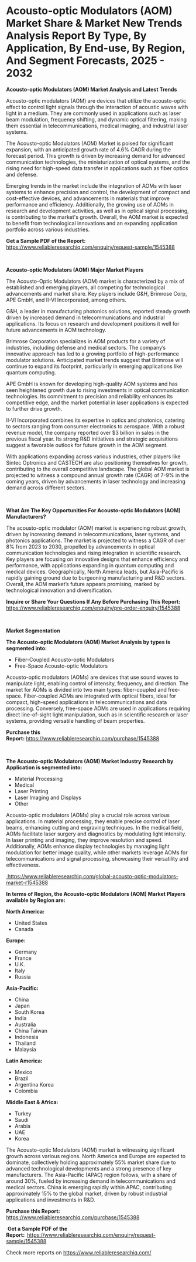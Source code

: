 <p><h1>Acousto-optic Modulators (AOM) Market Share & Market New Trends Analysis Report By Type, By Application, By End-use, By Region, And Segment Forecasts, 2025 - 2032</h1></p><p><strong>Acousto-optic Modulators (AOM) Market Analysis and Latest Trends</strong></p>
<p><p>Acousto-optic modulators (AOM) are devices that utilize the acousto-optic effect to control light signals through the interaction of acoustic waves with light in a medium. They are commonly used in applications such as laser beam modulation, frequency shifting, and dynamic optical filtering, making them essential in telecommunications, medical imaging, and industrial laser systems.</p><p>The Acousto-optic Modulators (AOM) Market is poised for significant expansion, with an anticipated growth rate of 4.6% CAGR during the forecast period. This growth is driven by increasing demand for advanced communication technologies, the miniaturization of optical systems, and the rising need for high-speed data transfer in applications such as fiber optics and defense.</p><p>Emerging trends in the market include the integration of AOMs with laser systems to enhance precision and control, the development of compact and cost-effective devices, and advancements in materials that improve performance and efficiency. Additionally, the growing use of AOMs in research and development activities, as well as in optical signal processing, is contributing to the market's growth. Overall, the AOM market is expected to benefit from technological innovations and an expanding application portfolio across various industries.</p></p>
<p><strong>Get a Sample PDF of the Report:&nbsp;</strong> <a href="https://www.reliableresearchiq.com/enquiry/request-sample/1545388?utm_campaign=2758&utm_medium=2&utm_source=Github&utm_content=ia&utm_term=23032025&utm_id=acousto-optic-modulators-aom">https://www.reliableresearchiq.com/enquiry/request-sample/1545388</a></p>
<p>&nbsp;</p>
<p><strong>Acousto-optic Modulators (AOM) Major Market Players</strong></p>
<p><p>The Acousto-Optic Modulators (AOM) market is characterized by a mix of established and emerging players, all competing for technological advancements and market share. Key players include G&H, Brimrose Corp, APE GmbH, and II-VI Incorporated, among others. </p><p>G&H, a leader in manufacturing photonics solutions, reported steady growth driven by increased demand in telecommunications and industrial applications. Its focus on research and development positions it well for future advancements in AOM technology.</p><p>Brimrose Corporation specializes in AOM products for a variety of industries, including defense and medical sectors. The company’s innovative approach has led to a growing portfolio of high-performance modulator solutions. Anticipated market trends suggest that Brimrose will continue to expand its footprint, particularly in emerging applications like quantum computing.</p><p>APE GmbH is known for developing high-quality AOM systems and has seen heightened growth due to rising investments in optical communication technologies. Its commitment to precision and reliability enhances its competitive edge, and the market potential in laser applications is expected to further drive growth.</p><p>II-VI Incorporated combines its expertise in optics and photonics, catering to sectors ranging from consumer electronics to aerospace. With a robust revenue model, the company reported over $3 billion in sales in the previous fiscal year. Its strong R&D initiatives and strategic acquisitions suggest a favorable outlook for future growth in the AOM segment.</p><p>With applications expanding across various industries, other players like Sintec Optronics and CASTECH are also positioning themselves for growth, contributing to the overall competitive landscape. The global AOM market is projected to witness a compound annual growth rate (CAGR) of 7-9% in the coming years, driven by advancements in laser technology and increasing demand across different sectors.</p></p>
<p>&nbsp;</p>
<p><strong>What Are The Key Opportunities For Acousto-optic Modulators (AOM) Manufacturers?</strong></p>
<p><p>The acousto-optic modulator (AOM) market is experiencing robust growth, driven by increasing demand in telecommunications, laser systems, and photonics applications. The market is projected to witness a CAGR of over 8% from 2023 to 2030, propelled by advancements in optical communication technologies and rising integration in scientific research. Key players are focusing on innovative designs that enhance efficiency and performance, with applications expanding in quantum computing and medical devices. Geographically, North America leads, but Asia-Pacific is rapidly gaining ground due to burgeoning manufacturing and R&D sectors. Overall, the AOM market’s future appears promising, marked by technological innovation and diversification.</p></p>
<p><strong>Inquire or Share Your Questions If Any Before Purchasing This Report:</strong> <a href="https://www.reliableresearchiq.com/enquiry/pre-order-enquiry/1545388?utm_campaign=2758&utm_medium=2&utm_source=Github&utm_content=ia&utm_term=23032025&utm_id=acousto-optic-modulators-aom">https://www.reliableresearchiq.com/enquiry/pre-order-enquiry/1545388</a></p>
<p>&nbsp;</p>
<p><strong>Market Segmentation</strong></p>
<p><strong>The Acousto-optic Modulators (AOM) Market Analysis by types is segmented into:</strong></p>
<p><ul><li>Fiber-Coupled Acousto-optic Modulators</li><li>Free-Space Acousto-optic Modulators</li></ul></p>
<p><p>Acousto-optic modulators (AOMs) are devices that use sound waves to manipulate light, enabling control of intensity, frequency, and direction. The market for AOMs is divided into two main types: fiber-coupled and free-space. Fiber-coupled AOMs are integrated with optical fibers, ideal for compact, high-speed applications in telecommunications and data processing. Conversely, free-space AOMs are used in applications requiring direct line-of-sight light manipulation, such as in scientific research or laser systems, providing versatile handling of beam properties.</p></p>
<p><strong>Purchase this Report:&nbsp;</strong><a href="https://www.reliableresearchiq.com/purchase/1545388?utm_campaign=2758&utm_medium=2&utm_source=Github&utm_content=ia&utm_term=23032025&utm_id=acousto-optic-modulators-aom">https://www.reliableresearchiq.com/purchase/1545388</a></p>
<p>&nbsp;</p>
<p><strong>The Acousto-optic Modulators (AOM) Market Industry Research by Application is segmented into:</strong></p>
<p><ul><li>Material Processing</li><li>Medical</li><li>Laser Printing</li><li>Laser Imaging and Displays</li><li>Other</li></ul></p>
<p><p>Acousto-optic modulators (AOMs) play a crucial role across various applications. In material processing, they enable precise control of laser beams, enhancing cutting and engraving techniques. In the medical field, AOMs facilitate laser surgery and diagnostics by modulating light intensity. In laser printing and imaging, they improve resolution and speed. Additionally, AOMs enhance display technologies by managing light modulation for better image quality, while other markets leverage AOMs for telecommunications and signal processing, showcasing their versatility and effectiveness.</p></p>
<p><a href="https://www.reliableresearchiq.com/global-acousto-optic-modulators-market-r1545388?utm_campaign=2758&utm_medium=2&utm_source=Github&utm_content=ia&utm_term=23032025&utm_id=acousto-optic-modulators-aom">&nbsp;https://www.reliableresearchiq.com/global-acousto-optic-modulators-market-r1545388</a></p>
<p><strong>In terms of Region, the Acousto-optic Modulators (AOM) Market Players available by Region are:</strong></p>
<p>
    <p> <strong> North America: </strong>
        <ul>
            <li>United States</li>
            <li>Canada</li>
        </ul>
        </p> 
    <p> <strong> Europe: </strong>
        <ul>
            <li>Germany</li>
            <li>France</li>
            <li>U.K.</li>
            <li>Italy</li>
            <li>Russia</li>
        </ul>
        </p> 
    <p> <strong> Asia-Pacific: </strong>
        <ul>
            <li>China</li>
            <li>Japan</li>
            <li>South Korea</li>
            <li>India</li>
            <li>Australia</li>
            <li>China Taiwan</li>
            <li>Indonesia</li>
            <li>Thailand</li>
            <li>Malaysia</li>
        </ul>
        </p> 
    <p> <strong> Latin America: </strong>
        <ul>
            <li>Mexico</li>
            <li>Brazil</li>
            <li>Argentina Korea</li>
            <li>Colombia</li>
        </ul>
        </p> 
    <p> <strong> Middle East & Africa: </strong>
        <ul>
            <li>Turkey</li>
            <li>Saudi</li>
            <li>Arabia</li>
            <li>UAE</li>
            <li>Korea</li>
        </ul>
    </p>
    </p>
<p><p>The Acousto-optic Modulators (AOM) market is witnessing significant growth across various regions. North America and Europe are expected to dominate, collectively holding approximately 55% market share due to advanced technological developments and a strong presence of key manufacturers. The Asia-Pacific (APAC) region follows, with a share of around 30%, fueled by increasing demand in telecommunications and medical sectors. China is emerging rapidly within APAC, contributing approximately 15% to the global market, driven by robust industrial applications and investments in R&D.</p></p>
<p><strong>Purchase this Report: </strong><a href="https://www.reliableresearchiq.com/purchase/1545388?utm_campaign=2758&utm_medium=2&utm_source=Github&utm_content=ia&utm_term=23032025&utm_id=acousto-optic-modulators-aom">https://www.reliableresearchiq.com/purchase/1545388</a></p>
<p>&nbsp;<strong>Get a Sample PDF of the Report:&nbsp;&nbsp;</strong><a href="https://www.reliableresearchiq.com/enquiry/request-sample/1545388?utm_campaign=2758&utm_medium=2&utm_source=Github&utm_content=ia&utm_term=23032025&utm_id=acousto-optic-modulators-aom">https://www.reliableresearchiq.com/enquiry/request-sample/1545388</a></p>
<p><strong></strong></p>
<p>Check more reports on <a href="https://www.reliableresearchiq.com/?utm_campaign=2758&utm_medium=2&utm_source=Github&utm_content=ia&utm_term=23032025&utm_id=acousto-optic-modulators-aom">https://www.reliableresearchiq.com/</a></p>